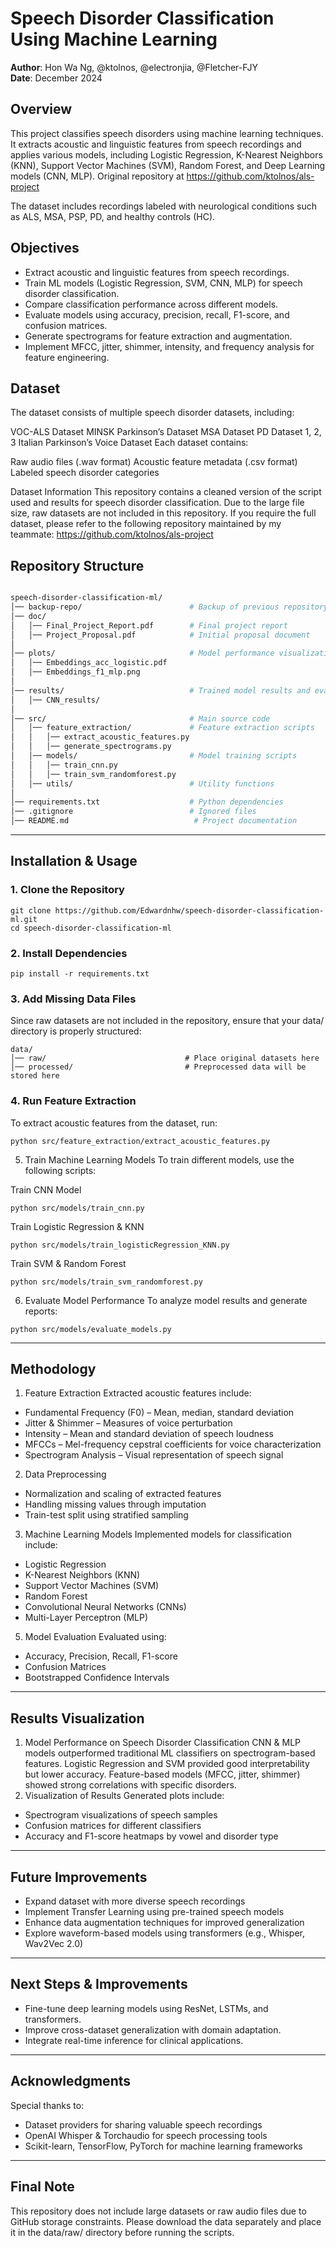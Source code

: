 # Speech Disorder Classification Using Machine Learning

**Author**: Hon Wa Ng, @ktolnos, @electronjia, @Fletcher-FJY\
**Date**: December 2024  

## Overview

This project classifies speech disorders using machine learning techniques. It extracts acoustic and linguistic features from speech recordings and applies various models, including Logistic Regression, K-Nearest Neighbors (KNN), Support Vector Machines (SVM), Random Forest, and Deep Learning models (CNN, MLP). Original repository at https://github.com/ktolnos/als-project

The dataset includes recordings labeled with neurological conditions such as ALS, MSA, PSP, PD, and healthy controls (HC).
## Objectives

- Extract acoustic and linguistic features from speech recordings.
- Train ML models (Logistic Regression, SVM, CNN, MLP) for speech disorder classification.
- Compare classification performance across different models.
- Evaluate models using accuracy, precision, recall, F1-score, and confusion matrices.
- Generate spectrograms for feature extraction and augmentation.
- Implement MFCC, jitter, shimmer, intensity, and frequency analysis for feature engineering.

## Dataset
The dataset consists of multiple speech disorder datasets, including:

VOC-ALS Dataset
MINSK Parkinson’s Dataset
MSA Dataset
PD Dataset 1, 2, 3
Italian Parkinson’s Voice Dataset
Each dataset contains:

Raw audio files (.wav format)
Acoustic feature metadata (.csv format)
Labeled speech disorder categories

Dataset Information
This repository contains a cleaned version of the script used and results for speech disorder classification. Due to the large file size, raw datasets are not included in this repository.
If you require the full dataset, please refer to the following repository maintained by my teammate: https://github.com/ktolnos/als-project

## Repository Structure
```bash

speech-disorder-classification-ml/
│── backup-repo/                        # Backup of previous repository
│── doc/
│   │── Final_Project_Report.pdf        # Final project report  
│   │── Project_Proposal.pdf            # Initial proposal document  
│  
│── plots/                              # Model performance visualizations  
│   │── Embeddings_acc_logistic.pdf     
│   │── Embeddings_f1_mlp.png  
│  
│── results/                            # Trained model results and evaluations  
│   │── CNN_results/                    
│  
│── src/                                # Main source code  
│   │── feature_extraction/             # Feature extraction scripts  
│   │   │── extract_acoustic_features.py
│   │   │── generate_spectrograms.py    
│   │── models/                         # Model training scripts  
│   │   │── train_cnn.py                
│   │   │── train_svm_randomforest.py  
│   │── utils/                          # Utility functions  
│  
│── requirements.txt                    # Python dependencies  
│── .gitignore                          # Ignored files  
│── README.md                            # Project documentation  

```

---

## Installation & Usage

### 1. Clone the Repository
```
git clone https://github.com/Edwardnhw/speech-disorder-classification-ml.git
cd speech-disorder-classification-ml

```

### 2. Install Dependencies
```
pip install -r requirements.txt

```

### 3. Add Missing Data Files
Since raw datasets are not included in the repository, ensure that your data/ directory is properly structured:
```
data/
│── raw/                               # Place original datasets here
│── processed/                         # Preprocessed data will be stored here

```

### 4. Run Feature Extraction
To extract acoustic features from the dataset, run:
```
python src/feature_extraction/extract_acoustic_features.py

```
5. Train Machine Learning Models
To train different models, use the following scripts:

Train CNN Model
```
python src/models/train_cnn.py
```
Train Logistic Regression & KNN
```
python src/models/train_logisticRegression_KNN.py
```
Train SVM & Random Forest
```
python src/models/train_svm_randomforest.py
```
6. Evaluate Model Performance
To analyze model results and generate reports:
```
python src/models/evaluate_models.py
```
---
## Methodology
1. Feature Extraction
Extracted acoustic features include:

- Fundamental Frequency (F0) – Mean, median, standard deviation
- Jitter & Shimmer – Measures of voice perturbation
- Intensity – Mean and standard deviation of speech loudness
- MFCCs – Mel-frequency cepstral coefficients for voice characterization
- Spectrogram Analysis – Visual representation of speech signal

2. Data Preprocessing
- Normalization and scaling of extracted features
- Handling missing values through imputation
- Train-test split using stratified sampling
  
3. Machine Learning Models
Implemented models for classification include:
- Logistic Regression
- K-Nearest Neighbors (KNN)
- Support Vector Machines (SVM)
- Random Forest
- Convolutional Neural Networks (CNNs)
- Multi-Layer Perceptron (MLP)
  
5. Model Evaluation
Evaluated using:
- Accuracy, Precision, Recall, F1-score
- Confusion Matrices
- Bootstrapped Confidence Intervals


---

## Results Visualization

1. Model Performance on Speech Disorder Classification
CNN & MLP models outperformed traditional ML classifiers on spectrogram-based features.
Logistic Regression and SVM provided good interpretability but lower accuracy.
Feature-based models (MFCC, jitter, shimmer) showed strong correlations with specific disorders.
2. Visualization of Results
Generated plots include:
- Spectrogram visualizations of speech samples
- Confusion matrices for different classifiers
- Accuracy and F1-score heatmaps by vowel and disorder type

---
## Future Improvements
- Expand dataset with more diverse speech recordings
- Implement Transfer Learning using pre-trained speech models
- Enhance data augmentation techniques for improved generalization
- Explore waveform-based models using transformers (e.g., Whisper, Wav2Vec 2.0)

---

## Next Steps & Improvements

- Fine-tune deep learning models using ResNet, LSTMs, and transformers.
- Improve cross-dataset generalization with domain adaptation.
- Integrate real-time inference for clinical applications.

---

## Acknowledgments
Special thanks to:

- Dataset providers for sharing valuable speech recordings
- OpenAI Whisper & Torchaudio for speech processing tools
- Scikit-learn, TensorFlow, PyTorch for machine learning frameworks


---
## Final Note
This repository does not include large datasets or raw audio files due to GitHub storage constraints. Please download the data separately and place it in the data/raw/ directory before running the scripts.



